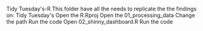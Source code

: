 Tidy Tuesday's-R
This folder have all the needs to replicate the the findings on: Tidy Tuesday's
Open the R.Rproj
Open the 01_processing_data
Change the path
Run the code
Open 02_shinny_dashboard.R
Run the code
